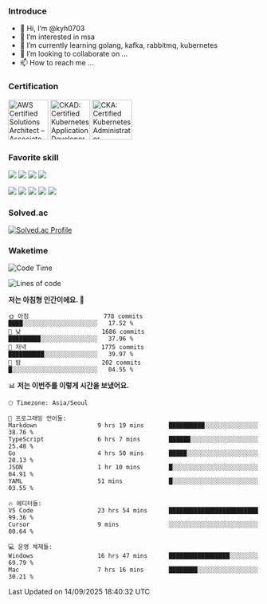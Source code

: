 ### Introduce

<!---
kyh0703/kyh0703 is a ✨ special ✨ repository because its `README.md` (this file) appears on your GitHub profile.
You can click the Preview link to take a look at your changes.
--->

- 👋 Hi, I’m @kyh0703
- 👀 I’m interested in msa
- 🌱 I’m currently learning golang, kafka, rabbitmq, kubernetes
- 💞️ I’m looking to collaborate on ...
- 📫 How to reach me ...

### Certification

<!--START_SECTION:badges-->
<a href="https://www.credly.com/badges/09892086-1381-46b2-bf2d-b67c96fef65f" title="AWS Certified Solutions Architect – Associate"><img src="https://images.credly.com/size/80x80/images/0e284c3f-5164-4b21-8660-0d84737941bc/image.png" alt="AWS Certified Solutions Architect – Associate" width="80" height="80"></a>
<a href="https://www.credly.com/badges/d01db81e-fc4f-489b-bd4f-3439d9fe33aa" title="CKAD: Certified Kubernetes Application Developer"><img src="https://images.credly.com/size/80x80/images/cc8adc83-1dc6-4d57-8e20-22171247e052/blob" alt="CKAD: Certified Kubernetes Application Developer" width="80" height="80"></a>
<a href="https://www.credly.com/badges/fdcd089e-c598-4c77-8383-73de53513b4b" title="CKA: Certified Kubernetes Administrator"><img src="https://images.credly.com/size/80x80/images/8b8ed108-e77d-4396-ac59-2504583b9d54/cka_from_cncfsite__281_29.png" alt="CKA: Certified Kubernetes Administrator" width="80" height="80"></a>
<!--END_SECTION:badges-->

### Favorite skill

<img src="https://img.shields.io/badge/C-000000?style=flat&logo=c&logoColor=A8B9CC" /> <img src="https://img.shields.io/badge/C++-000000?style=flat&logo=c%2B%2B&logoColor=00599C" /> <img src="https://img.shields.io/badge/Go-000000?style=flat&logo=go&logoColor=00ADD8" /> <img src="https://img.shields.io/badge/nodejs-000000?style=flat&logo=node.js&logoColor=A8B9CC" />

<img src="https://img.shields.io/badge/Docker-000000?style=flat&logo=docker&logoColor=2496ED"/> <img src="https://img.shields.io/badge/Kubernetes-000000?style=flat&logo=kubernetes&logoColor=326CE5"/> <img src="https://img.shields.io/badge/rancher-000000?style=flat&logo=rancher&logoColor=0075A8"/> <img src="https://img.shields.io/badge/harbor-000000?style=flat&logo=harbor&logoColor=60B932"/> <img src="https://img.shields.io/badge/ceph-000000?style=flat&logo=ceph&logoColor=EF5C55"/>

### Solved.ac

[![Solved.ac Profile](http://mazassumnida.wtf/api/generate_badge?boj=kyh0703)](https://solved.ac/kyh0703)

### Waketime

<!--START_SECTION:waka-->
![Code Time](http://img.shields.io/badge/Code%20Time-4%2C541%20hrs%2017%20mins-blue)

![Lines of code](https://img.shields.io/badge/%EC%A0%80%EB%8A%94%20%EC%97%AC%ED%83%9C%EA%B9%8C%EC%A7%80%20-8.1%20million%20%EC%A4%84%EC%9D%98%20%EC%BD%94%EB%93%9C%EB%A5%BC%20%EC%9E%91%EC%84%B1%ED%96%88%EC%96%B4%EC%9A%94.-blue)

**저는 아침형 인간이에요. 🐤** 

```text
🌞 아침                     778 commits         ████░░░░░░░░░░░░░░░░░░░░░   17.52 % 
🌆 낮　                     1686 commits        █████████░░░░░░░░░░░░░░░░   37.96 % 
🌃 저녁                     1775 commits        ██████████░░░░░░░░░░░░░░░   39.97 % 
🌙 밤　                     202 commits         █░░░░░░░░░░░░░░░░░░░░░░░░   04.55 % 
```


📊 **저는 이번주를 이렇게 시간을 보냈어요.** 

```text
🕑︎ Timezone: Asia/Seoul

💬 프로그래밍 언어들: 
Markdown                 9 hrs 19 mins       ██████████░░░░░░░░░░░░░░░   38.76 % 
TypeScript               6 hrs 7 mins        ██████░░░░░░░░░░░░░░░░░░░   25.48 % 
Go                       4 hrs 50 mins       █████░░░░░░░░░░░░░░░░░░░░   20.13 % 
JSON                     1 hr 10 mins        █░░░░░░░░░░░░░░░░░░░░░░░░   04.91 % 
YAML                     51 mins             █░░░░░░░░░░░░░░░░░░░░░░░░   03.55 % 

🔥 에디터들: 
VS Code                  23 hrs 54 mins      █████████████████████████   99.36 % 
Cursor                   9 mins              ░░░░░░░░░░░░░░░░░░░░░░░░░   00.64 % 

💻 운영 체제들: 
Windows                  16 hrs 47 mins      █████████████████░░░░░░░░   69.79 % 
Mac                      7 hrs 16 mins       ████████░░░░░░░░░░░░░░░░░   30.21 % 
```


 Last Updated on 14/09/2025 18:40:32 UTC
<!--END_SECTION:waka-->
